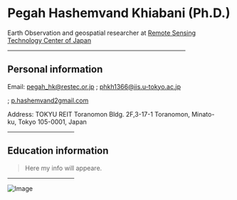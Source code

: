 <h1> Pegah Hashemvand Khiabani (Ph.D.)</h1>


Earth Observation and geospatial researcher at <a href="https://www.restec.or.jp/en/index.html"> Remote Sensing Technology Center of Japan</a>
<hr width="400">



<h2> Personal information </h2>

<p> Email: <a href="pegah_hk@restec.or.jp">pegah_hk@restec.or.jp</a>
    ; <a href="phkh1366@iis.u-tokyo.ac.jp">phkh1366@iis.u-tokyo.ac.jp</a>  <p>
    ; <a href="p.hashemvand2gmail.com">p.hashemvand2gmail.com</a>  <p>
        
<p> Address: TOKYU REIT Toranomon Bldg. 2F,3-17-1 Toranomon, Minato-ku, Tokyo 105-0001, Japan <p>
    
<hr width="150">


<h2> Education information </h2>

<blockquote>Here my info will appeare.</blockquote>
<hr width="150">

![Image]()

